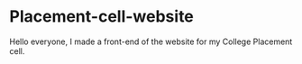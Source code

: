 # Placement-cell-website
Hello everyone, I made a front-end of the website for my College Placement cell.
